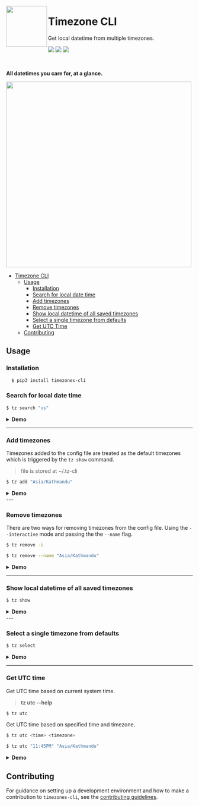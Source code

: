 <img src="https://i.imgur.com/ZebplfT.png" width="110" align="left"/><h1>Timezone CLI</h1>

<p>Get local datetime from multiple timezones.</p>
<p>
<img src="https://img.shields.io/pypi/v/timezones-cli" />
<img src="https://img.shields.io/pypi/pyversions/timezones-cli" />
<img src="https://img.shields.io/pypi/l/timezones-cli" />
</p>
<br>

**All datetimes you care for, at a glance.**

<img src="https://i.imgur.com/JIt8tQN.png"  width="500" />

- [Timezone CLI](#timezone-cli)
  - [Usage](#usage)
    - [Installation](#installation)
    - [Search for local date time](#search-for-local-date-time)
    - [Add timezones](#add-timezones)
    - [Remove timezones](#remove-timezones)
    - [Show local datetime of all saved timezones](#show-local-datetime-of-all-saved-timezones)
    - [Select a single timezone from defaults](#select-a-single-timezone-from-defaults)
    - [Get UTC Time](#get-utc-time)
  - [Contributing](#contributing)

## Usage

### Installation

```bash
  $ pip3 install timezones-cli
```

### Search for local date time

```bash
$ tz search "us"
```

<details><summary><strong>Demo</strong></summary>

<img src = "https://i.imgur.com/D2bcHG2.gif" width="700" alt="demo of timezone cli search" />
</details>

---

### Add timezones

Timezones added to the config file are treated as the default timezones which is triggered by the `tz show` command.

> file is stored at ~/.tz-cli

```bash
$ tz add "Asia/Kathmandu"
```

<details><summary><strong>Demo</strong></summary>

<img src = "https://i.imgur.com/32XUBIP.gif" width="700" alt="demo of timezone cli add" />
</details>
---

### Remove timezones

There are two ways for removing timezones from the config file. Using the `--interactive` mode and passing the the `--name` flag.

```bash
$ tz remove -i

$ tz remove --name "Asia/Kathmandu"
```

<details><summary><strong>Demo</strong></summary>

<img src = "https://i.imgur.com/q0lRtJt.gif" width="700" alt="demo of timezone cli remove" />
</details>

---

### Show local datetime of all saved timezones

```bash
$ tz show
```

<details><summary><strong>Demo</strong></summary>

<img src = "https://i.imgur.com/s2Qq1Yb.gif" width="700" alt="demo of timezone cli show" />
</details>
---

### Select a single timezone from defaults

```bash
$ tz select
```

<details><summary><strong>Demo</strong></summary>

<img src = "https://i.imgur.com/VF91IZE.gif" width="700" alt="demo of timezone cli select" />
</details>

---

### Get UTC time

Get UTC time based on current system time.

> **tz utc --help**

```bash
$ tz utc
```

Get UTC time based on specified time and timezone.

```bash
$ tz utc <time> <timezone>

$ tz utc "11:45PM" "Asia/Kathmandu"
```

<details><summary><strong>Demo</strong></summary>

<img src = "https://i.imgur.com/8hjy1XP.gif" width="500" alt="demo of timezone cli select" />
</details>

## Contributing

For guidance on setting up a development environment and how to make a contribution to `timezones-cli`, see the [contributing guidelines](https://github.com/yankeexe/timezones-cli/blob/master/CONTRIBUTING.md).

```

```
